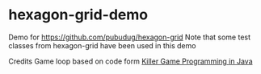 # hexagon-grid-demo
Demo for https://github.com/pubudug/hexagon-grid
Note that some test classes from hexagon-grid have been used in this demo


Credits
Game loop based on code form [Killer Game Programming in Java](http://fivedots.coe.psu.ac.th/~ad/jg/)
